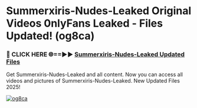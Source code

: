 # Summerxiris-Nudes-Leaked Original Videos 0nlyFans Leaked - Files Updated! (og8ca)

<h3>🔴 CLICK HERE 🌐==►► <a href="https://tinyurl.com/5h6xmrr3" rel="nofollow">Summerxiris-Nudes-Leaked Updated Files</a></h3>

Get Summerxiris-Nudes-Leaked and all content. Now you can access all videos and pictures of Summerxiris-Nudes-Leaked. New Updated Files 2025!

[![og8ca](https://i.imgur.com/KVD873Z.gif)](https://tinyurl.com/5h6xmrr3)

